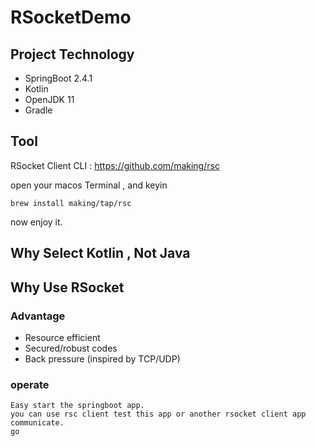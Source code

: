# RSocketDemo

## Project Technology
 
 *   SpringBoot 2.4.1
 *   Kotlin
 *   OpenJDK 11
 *   Gradle
 
## Tool
   RSocket Client CLI : https://github.com/making/rsc

open your macos Terminal , and keyin

    brew install making/tap/rsc

now enjoy it.
    
## Why Select Kotlin , Not Java

## Why Use RSocket 
### Advantage
* Resource efficient
* Secured/robust codes
* Back pressure (inspired by TCP/UDP)

### operate
    Easy start the springboot app.
    you can use rsc client test this app or another rsocket client app communicate.
    go 
